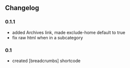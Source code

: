 ## Changelog

### 0.1.1
- added Archives link, made exclude-home default to true
- fix raw html when in a subcategory

### 0.1
- created [breadcrumbs] shortcode
